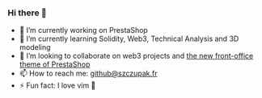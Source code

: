 ### Hi there 👋

- 🔭 I’m currently working on PrestaShop
- 🌱 I’m currently learning Solidity, Web3, Technical Analysis and 3D modeling
- 👯 I’m looking to collaborate on web3 projects and [the new front-office theme of PrestaShop](https://github.com/PrestaShop/theme-refacto)
- 📫 How to reach me: github@szczupak.fr
- ⚡ Fun fact: I love vim 💙
